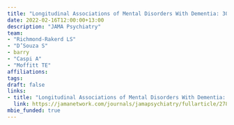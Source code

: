 ```yaml
---
title: "Longitudinal Associations of Mental Disorders With Dementia: 30-Year Analysis of 1.7 Million New Zealand Citizens."
date: 2022-02-16T12:00:00+13:00
description: "JAMA Psychiatry"
team:
- "Richmond-Rakerd LS"
- "D’Souza S"
- barry
- "Caspi A"
- "Moffitt TE"
affiliations:
tags:
draft: false
links:
- title: "Longitudinal Associations of Mental Disorders With Dementia: 30-Year Analysis of 1.7 Million New Zealand Citizens."
  link: https://jamanetwork.com/journals/jamapsychiatry/fullarticle/2789298
mbie_funded: true
---
```

